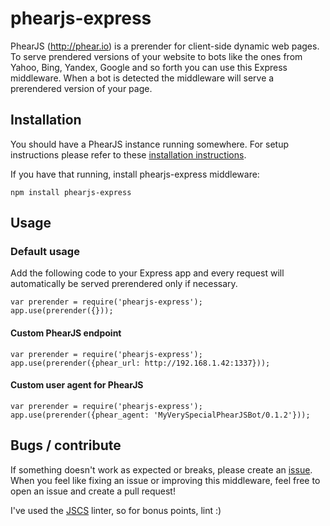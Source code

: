 # phearjs-express

PhearJS (http://phear.io) is a prerender for client-side dynamic web pages. To
serve prendered versions of your website to bots like the ones from Yahoo, Bing,
Yandex, Google and so forth you can use this Express middleware. When a bot is
detected the middleware will serve a prerendered version of your page.

## Installation

You should have a PhearJS instance running somewhere. For setup instructions please refer to these [installation instructions](https://github.com/Tomtomgo/phearjs/blob/master/INSTALLATION.md).

If you have that running, install phearjs-express middleware:

```
npm install phearjs-express
```

## Usage

### Default usage

Add the following code to your Express app and every request will automatically
be served prerendered only if necessary.

    var prerender = require('phearjs-express');
    app.use(prerender({}));

#### Custom PhearJS endpoint

    var prerender = require('phearjs-express');
    app.use(prerender({phear_url: http://192.168.1.42:1337}));

#### Custom user agent for PhearJS

    var prerender = require('phearjs-express');
    app.use(prerender({phear_agent: 'MyVerySpecialPhearJSBot/0.1.2'}));

## Bugs / contribute

If something doesn't work as expected or breaks, please create an
[issue](/issues). When you feel like fixing an issue or improving this
middleware, feel free to open an issue and create a pull request!

I've used the [JSCS](http://jscs.info/) linter, so for bonus points, lint :)